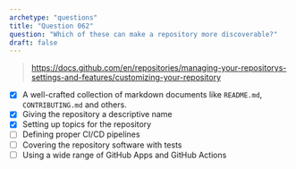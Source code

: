 ```yaml
---
archetype: "questions"
title: "Question 062"
question: "Which of these can make a repository more discoverable?"
draft: false
---
```



> https://docs.github.com/en/repositories/managing-your-repositorys-settings-and-features/customizing-your-repository
- [x] A well-crafted collection of markdown documents like `README.md`, `CONTRIBUTING.md` and others.
- [x] Giving the repository a descriptive name
- [x] Setting up topics for the repository
- [ ] Defining proper CI/CD pipelines
- [ ] Covering the repository software with tests
- [ ] Using a wide range of GitHub Apps and GitHub Actions
